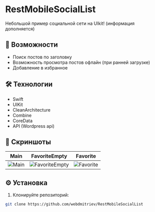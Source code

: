 # RestMobileSocialList

Небольшой пример социальной сети на UIkit!
(информация дополняется)


## 🚀 Возможности
- Поиск постов по заголовку
- Возможность просмотра постов офлайн (при ранней загрузке)
- Добавление в избранное


## 🛠 Технологии
- Swift
- UIKit
- CleanArchitecture
- Combine
- CoreData
- API (Wordpress api)


## 📸 Скриншоты
| Main | FavoriteEmpty | Favorite |
|--------------|--------------|--------------|
| ![Main](https://api.webdmitriev.com/wp-content/uploads/2025/07/restmobilesociallist-01-scaled.jpg) | ![FavoriteEmpty](https://api.webdmitriev.com/wp-content/uploads/2025/07/restmobilesociallist-03-scaled.jpg) | ![Favorite](https://api.webdmitriev.com/wp-content/uploads/2025/07/restmobilesociallist-02-scaled.jpg) |



## ⚙️ Установка
1. Клонируйте репозиторий:
```bash
git clone https://github.com/webdmitriev/RestMobileSocialList

